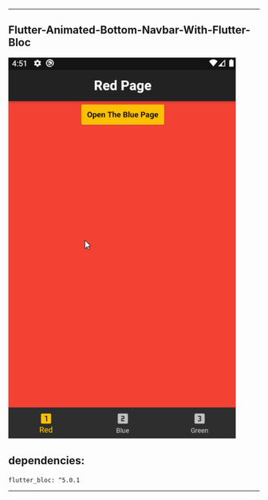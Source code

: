----

## Flutter-Animated-Bottom-Navbar-With-Flutter-Bloc
![](https://github.com/birhos/Flutter-Animated-Bottom-Navbar-With-Flutter-Bloc/blob/master/Screenshot.gif?raw=true)

## dependencies:

```
flutter_bloc: ^5.0.1
```

----

